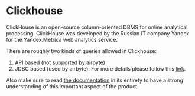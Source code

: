 # Clickhouse

ClickHouse is an open-source column-oriented DBMS for online analytical processing. ClickHouse was developed by the Russian IT company Yandex for the Yandex.Metrica web analytics service.

There are roughly two kinds of queries allowed in Clickhouse:
1. API based (not supported by airbyte)
2. JDBC based (used by airbyte). For more details please follow this [link](https://clickhouse.com/docs/en/interfaces/jdbc/).

Also make sure to read [the documentation](https://clickhouse.com/docs/en/) in its entirety to have a strong understanding of this important aspect of the product. 
